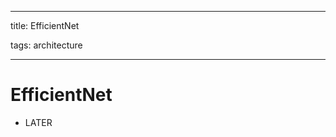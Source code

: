 
---

title: EfficientNet

tags: architecture 

---

# EfficientNet
- LATER




































































